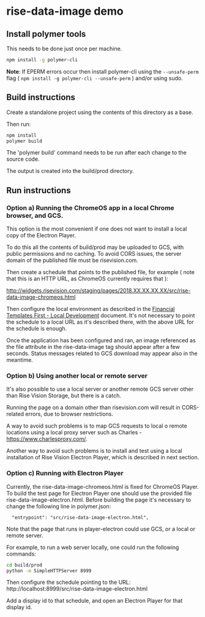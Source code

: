 # rise-data-image demo

## Install polymer tools

This needs to be done just once per machine.

```bash
npm install -g polymer-cli
```

**Note**: If EPERM errors occur then install polymer-cli using the
`--unsafe-perm` flag ( `npm install -g polymer-cli --unsafe-perm` )
and/or using sudo.

## Build instructions

Create a standalone project using the contents of this directory as a base.

Then run:

```bash
npm install
polymer build
```

The 'polymer build' command needs to be run after each change to the source
code.

The output is created into the build/prod directory.

## Run instructions

### Option a) Running the ChromeOS app in a local Chrome browser, and GCS.

This option is the most convenient if one does not want to install a local
copy of the Electron Player.

To do this all the contents of build/prod may be uploaded to GCS,
with public permissions and no caching. To avoid CORS issues, the server
domain of the published file must be risevision.com.

Then create a schedule that points to the published file, for example
( note that this is an HTTP URL, as ChromeOS currently requires that ):

  http://widgets.risevision.com/staging/pages/2018.XX.XX.XX.XX/src/rise-data-image-chromeos.html

Then configure the local environment as described in the
[Financial Templates First - Local Development](https://docs.google.com/document/d/1xbtDo9GnhbH0lGeQmgTdSb-U5ed0vTjufhxZBV-1C4A/edit)
document. It's not necessary to point the schedule to a local URL as it's
described there, with the above URL for the schedule is enough.

Once the application has been configured and ran, an image referenced as the
file attribute in the rise-data-image tag should appear after a few seconds.
Status messages related to GCS download may appear also in the meantime.

### Option b) Using another local or remote server

It's also possible to use a local server or another remote GCS server other
than Rise Vision Storage, but there is a catch.

Running the page on a domain other than risevision.com will result in
CORS-related errors, due to browser restrictions.

A way to avoid such problems is to map GCS requests to local o remote locations
using a local proxy server such as Charles - https://www.charlesproxy.com/.

Another way to avoid such problems is to install and test using a local
installation of Rise Vision Electron Player, which is described in next
section.

### Option c) Running with Electron Player

Currently, the rise-data-image-chromeos.html is fixed for ChromeOS Player.
To build the test page for Electron Player one should use the provided file
rise-data-image-electron.html. Before building the page
it's necessary to change the following line in polymer.json:

```
  "entrypoint": "src/rise-data-image-electron.html",
```

Note that the page that runs in player-electron could use GCS, or a local or
remote server.

For example, to run a web server locally, one could run the following commands:

```bash
cd build/prod
python -m SimpleHTTPServer 8999
```

Then configure the schedule pointing to the URL:
http://localhost:8999/src/rise-data-image-electron.html

Add a display id to that schedule, and open an Electron Player for that
display id.
